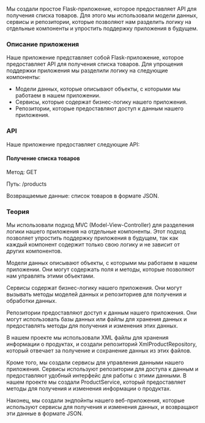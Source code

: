  Мы создали простое Flask-приложение, которое предоставляет API для получения списка товаров. Для этого мы использовали модели данных, сервисы и репозитории, которые позволяют нам разделить логику на отдельные компоненты и упростить поддержку приложения в будущем.


### Описание приложения

Наше приложение представляет собой Flask-приложение, которое предоставляет API для получения списка товаров. Для упрощения поддержки приложения мы разделили логику на следующие компоненты:

- Модели данных, которые описывают объекты, с которыми мы работаем в нашем приложении.
- Сервисы, которые содержат бизнес-логику нашего приложения.
- Репозитории, которые предоставляют доступ к данным нашего приложения.


### API

Наше приложение предоставляет следующие API:

#### Получение списка товаров

Метод: GET

Путь: /products

Возвращаемые данные: список товаров в формате JSON.

### Теория

Мы использовали подход MVC (Model-View-Controller) для разделения логики нашего приложения на отдельные компоненты. Этот подход позволяет упростить поддержку приложения в будущем, так как каждый компонент содержит только свою логику и не зависит от других компонентов.

Модели данных описывают объекты, с которыми мы работаем в нашем приложении. Они могут содержать поля и методы, которые позволяют нам управлять этими объектами.

Сервисы содержат бизнес-логику нашего приложения. Они могут вызывать методы моделей данных и репозиториев для получения и обработки данных.

Репозитории предоставляют доступ к данным нашего приложения. Они могут использовать базы данных или файлы для хранения данных и предоставлять методы для получения и изменения этих данных.

В нашем проекте мы использовали XML файлы для хранения информации о продуктах, и создали репозиторий XmlProductRepository, который отвечает за получение и сохранение данных из этих файлов.

Кроме того, мы создали сервисы для управления данными нашего приложения. Сервисы используют репозитории для доступа к данным и предоставляют удобный интерфейс для работы с этими данными. В нашем проекте мы создали ProductService, который предоставляет методы для получения и изменения информации о продуктах.

Наконец, мы создали эндпойнты нашего веб-приложения, которые используют сервисы для получения и изменения данных, и возвращают эти данные в формате JSON.

